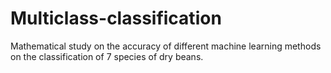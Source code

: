 # Multiclass-classification
Mathematical study on the accuracy of different machine learning methods on the classification of 7 species of dry beans.
